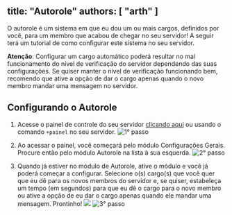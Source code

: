 title: "Autorole"
authors: [ "arth" ]
---
O autorole é um sistema em que eu dou um ou mais cargos, definidos por você, para um membro que acabou de chegar no seu servidor! A seguir terá um tutorial de como configurar este sistema no seu servidor.

**Atenção**: Configurar um cargo automático poderá resultar no mal funcionamento do nível de verificação do servidor dependendo das suas configurações. Se quiser manter o nível de verificação funcionando bem, recomendo que ative a opção de dar o cargo apenas quando o novo membro mandar uma mensagem no servidor.

## Configurando o Autorole
1. Acesse o painel de controle do seu servidor [clicando aqui](/dashboard) ou usando o comando `+painel` no seu servidor.
![1° passo](/v3/assets/img/faq/servers.png)

2. Ao acessar o painel, você começará pelo módulo Configurações Gerais. Procure então pelo módulo Autorole na lista à sua esquerda.
![2° passo](/v3/assets/img/faq/autorole/find_module.png)

3. Quando já estiver no módulo de Autorole, ative o módulo e você já poderá começar a configurar. Selecione o(s) cargo(s) que você quer que eu dê para os novos membros do servidor e, se quiser, estabeleça um tempo (em segundos) para que eu dê o cargo para o novo membro ou ative a opção de eu dar o cargo apenas quando ele mandar uma mensagem. Prontinho! <img src="https://cdn.discordapp.com/emojis/519546310978830355.png?v=1" class="inline-emoji">
![3° passo](/v3/assets/img/faq/autorole/configuration.png)
